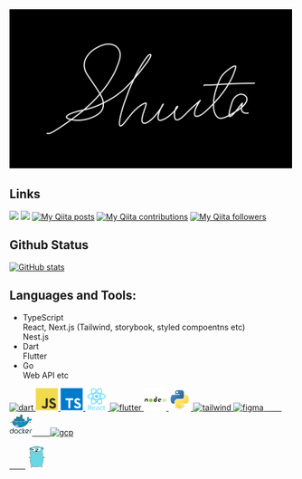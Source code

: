 <img src="https://raw.githubusercontent.com/shunta0213/shunta0213/main/header_dark.jpg" width="500px">

## Links
![](https://komarev.com/ghpvc/?username=shunta0213)
[![](https://img.shields.io/twitter/follow/sprshunt?color=blue&style=flat-square)](https://twitter.com/sprshunt)
[![My Qiita posts](https://qiita-badge.apiapi.app/s/shun_i/posts.svg)](http://qiita.com/shun_i)
[![My Qiita contributions](https://qiita-badge.apiapi.app/s/shun_i/contributions.svg)](http://qiita.com/shun_i)
[![My Qiita followers](https://qiita-badge.apiapi.app/s/shun_i/followers.svg)](http://qiita.com/shun_i)


## Github Status
[![GitHub stats](https://github-readme-stats-git-masterrstaa-rickstaa.vercel.app/api?show_icons=true&count_private=true&theme=highcontrast&username=shunta0213)](https://github.com/shunta0213)


<h2 align="left">Languages and Tools:</h2>

- TypeScript  
React, Next.js (Tailwind, storybook, styled compoentns etc)  
Nest.js
- Dart  
Flutter
- Go  
Web API etc

<p align="left">
    <a href="https://dart.dev" target="_blank" rel="noreferrer">
        <img src="https://www.vectorlogo.zone/logos/dartlang/dartlang-icon.svg" alt="dart" width="40" height="40" />
    </a>
    <a href="https://developer.mozilla.org/en-US/docs/Web/JavaScript" target="_blank" rel="noreferrer">
        <img src="https://raw.githubusercontent.com/devicons/devicon/master/icons/javascript/javascript-original.svg"
            alt="javascript" width="40" height="40" />
    </a>
    <a href="https://www.typescriptlang.org/" target="_blank" rel="noreferrer">
        <img src="https://raw.githubusercontent.com/devicons/devicon/master/icons/typescript/typescript-original.svg"
            alt="typescript" width="40" height="40" />
    </a>
    <a href="https://reactjs.org/" target="_blank" rel="noreferrer">
        <img src="https://raw.githubusercontent.com/devicons/devicon/master/icons/react/react-original-wordmark.svg"
            alt="react" width="40" height="40" />
    </a>
    <a href="https://flutter.dev" target="_blank" rel="noreferrer">
        <img src="https://www.vectorlogo.zone/logos/flutterio/flutterio-icon.svg" alt="flutter" width="40"
            height="40" />
    </a>
    <a href="https://nodejs.org" target="_blank" rel="noreferrer">
        <img src="https://raw.githubusercontent.com/devicons/devicon/master/icons/nodejs/nodejs-original-wordmark.svg"
            alt="nodejs" width="40" height="40" />
    </a>
    <a href="https://www.python.org" target="_blank" rel="noreferrer">
        <img src="https://raw.githubusercontent.com/devicons/devicon/master/icons/python/python-original.svg"
            alt="python" width="40" height="40" />
    </a>
    <a href="https://tailwindcss.com/" target="_blank" rel="noreferrer">
        <img src="https://www.vectorlogo.zone/logos/tailwindcss/tailwindcss-icon.svg" alt="tailwind" width="40"
            height="40" />
    </a>
    <a href="https://www.figma.com/" target="_blank" rel="noreferrer">
        <img src="https://www.vectorlogo.zone/logos/figma/figma-icon.svg" alt="figma" width="40" height="40" />
    </a>
    <a href="https://www.docker.com/" target="_blank" rel="noreferrer"> 
    　　<img src="https://raw.githubusercontent.com/devicons/devicon/master/icons/docker/docker-original-wordmark.svg" alt="docker" width="40" height="40"/> 
    </a> 
    <a href="https://cloud.google.com" target="_blank" rel="noreferrer"> 
    　　<img src="https://www.vectorlogo.zone/logos/google_cloud/google_cloud-icon.svg" alt="gcp" width="40" height="40"/>
    </a> 
</p>
<p>
    <a href="https://golang.org" target="_blank" rel="noreferrer"> 
    　　<img src="https://raw.githubusercontent.com/devicons/devicon/master/icons/go/go-original.svg" alt="go" width="40" height="40"/> 
    </a> 
</p>
